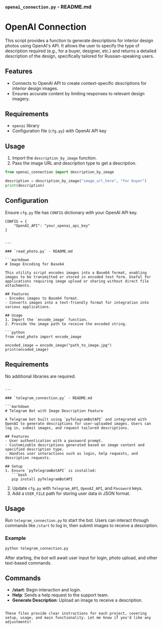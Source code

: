 
### `openai_connection.py` - README.md


# OpenAI Connection

This script provides a function to generate descriptions for interior design photos using OpenAI's API. It allows the user to specify the type of description required (e.g., for a buyer, designer, etc.) and returns a detailed description of the design, specifically tailored for Russian-speaking users.

## Features
- Connects to OpenAI API to create context-specific descriptions for interior design images.
- Ensures accurate content by limiting responses to relevant design imagery.

## Requirements
- `openai` library
- Configuration file (`cfg.py`) with OpenAI API key

## Usage
1. Import the `description_by_image` function.
2. Pass the image URL and description type to get a description.

```python
from openai_connection import description_by_image

description = description_by_image("image_url_here", "for buyer")
print(description)
```

## Configuration
Ensure `cfg.py` file has `CONFIG` dictionary with your OpenAI API key.

```
CONFIG = {
    "OpenAI_API": "your_openai_api_key"
}
```
```

---

### `read_photo.py` - README.md

```markdown
# Image Encoding for Base64

This utility script encodes images into a Base64 format, enabling images to be transmitted or stored in encoded text form. Useful for applications requiring image upload or sharing without direct file attachments.

## Features
- Encodes images to Base64 format.
- Converts images into a text-friendly format for integration into various applications.

## Usage
1. Import the `encode_image` function.
2. Provide the image path to receive the encoded string.

```python
from read_photo import encode_image

encoded_image = encode_image("path_to_image.jpg")
print(encoded_image)
```

## Requirements
No additional libraries are required.
```

---

### `telegram_connection.py` - README.md

```markdown
# Telegram Bot with Image Description Feature

A Telegram bot built using `pyTelegramBotAPI` and integrated with OpenAI to generate descriptions for user-uploaded images. Users can log in, submit images, and request tailored descriptions.

## Features
- User authentication with a password prompt.
- Customizable descriptions generated based on image content and specified description type.
- Handles user interactions such as login, help requests, and description requests.

## Setup
1. Ensure `pyTelegramBotAPI` is installed:
   ```bash
   pip install pyTelegramBotAPI
   ```
2. Update `cfg.py` with `Telegram_API`, `OpenAI_API`, and `Password` keys.
3. Add a `USER_FILE` path for storing user data in JSON format.

## Usage
Run `telegram_connection.py` to start the bot. Users can interact through commands like `/start` to log in, then submit images to receive a description.

### Example
```bash
python telegram_connection.py
```

After starting, the bot will await user input for login, photo upload, and other text-based commands.

## Commands
- **/start**: Begin interaction and login.
- **Help**: Sends a help request to the support team.
- **Generate Description**: Upload an image to receive a description.
```

These files provide clear instructions for each project, covering setup, usage, and main functionality. Let me know if you'd like any adjustments!
